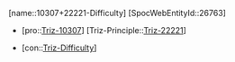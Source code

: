 ﻿---
type: TrizContradiction
aliases:
- 10307+22221-Difficulty
license: CC BY-SA 4.0
copyright: https://github.com/SpocWeb
IsDeleted: false
IsReadOnly: false
Confidential: public
tags: 
- Triz/Contradiction
---
[name::10307+22221-Difficulty]
[SpocWebEntityId::26763]
+ [pro::[Triz-10307](Triz-10307)]
[Triz-Principle::[Triz-22221](Triz-22221)]
- [con::[Triz-Difficulty](tech/Triz/Parameter/Triz-Difficulty.md)]

